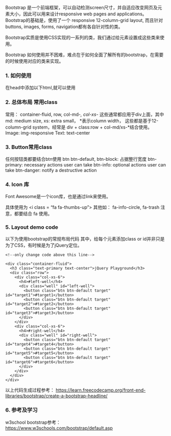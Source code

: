 Bootstrap 是一个前端框架，可以自动检测screen尺寸，并自适应改变网页及元素大小，因此可以用来设计responsive web pages and applications。
Bootstrap的基础是，使用了一个 responsive 12-column-grid layout, 而且针对buttons, images, forms, navigation都有各自针对性的类。

Bootstrap实质是使用CSS实现的一系列的类，我们通过给元素设置成这些类来使用。

Bootstrap 如何使用并不困难，难点在于如何全面了解所有的bootstrap，在需要的时候使用对应的类来实现。

### 1.	如何使用
在head中添加以下html,就可以使用

<link rel="stylesheet" href="https://maxcdn.bootstrapcdn.com/bootstrap/3.3.7/css/bootstrap.min.css" integrity="sha384-BVYiiSIFeK1dGmJRAkycuHAHRg32OmUcww7on3RYdg4Va+PmSTsz/K68vbdEjh4u" crossorigin="anonymous"/>

### 2.	总体布局 常用class
常用： container-fluid, row, col-md-*, col-xs-*
这些通常都应用于div上面，其中md: medium size,  xs: extra small， *表示column width，
这些都是基于12-column-grid system，经常是 div + class:row + col-md/xs-*结合使用。
Image: img-responsive
Text: text-center

### 3.	Button常用class
任何按钮类都要结合btn使用
btn btn-default, btn-block: 占据整行宽度
btn-primary: necessary actions user can take
btn-info: optional actions user can take
btn-danger: notify a destructive action

### 4.	Icon 库
Font Awesome是一个icon库，也是通过link来使用。
<link rel="stylesheet" href="https://maxcdn.bootstrapcdn.com/font-awesome/4.5.0/css/font-awesome.min.css" integrity="sha384-XdYbMnZ/QjLh6iI4ogqCTaIjrFk87ip+ekIjefZch0Y+PvJ8CDYtEs1ipDmPorQ+" crossorigin="anonymous">

具体使用为 <i class = “fa fa-thumbs-up”></i>
其他如： fa-info-circle, fa-trash 
注意，都要结合 fa 使用。

### 5.	Layout demo code
以下为使用bootstrap的常规布局代码
其中，给每个元素添加class or id并非只是为了CSS，有时候是为了jQuery定位。

~~~
<!--only change code above this line-->

<div class="container-fluid">
  <h3 class="text-primary text-center">jQuery Playground</h3>
  <div class="row">
    <div class="col-xs-6">
      <h4>#left-well</h4>
      <div class="well" id="left-well">
        <button class="btn btn-default target" id="target1">#target1</button>
        <button class="btn btn-default target" id="target2">#target2</button>
        <button class="btn btn-default target" id="target3">#target3</button>
      </div>
    </div>
    <div class="col-xs-6">
      <h4>#right-well</h4>
      <div class="well" id="right-well">
        <button class="btn btn-default target" id="target4">#target4</button>
        <button class="btn btn-default target" id="target5">#target5</button>
        <button class="btn btn-default target" id="target6">#target6</button>
      </div>
    </div>
  </div>
</div>
~~~ 
以上代码生成过程参考：
https://learn.freecodecamp.org/front-end-libraries/bootstrap/create-a-bootstrap-headline/

### 6.	参考及学习
w3school bootstrap参考：
https://www.w3schools.com/bootstrap/default.asp
